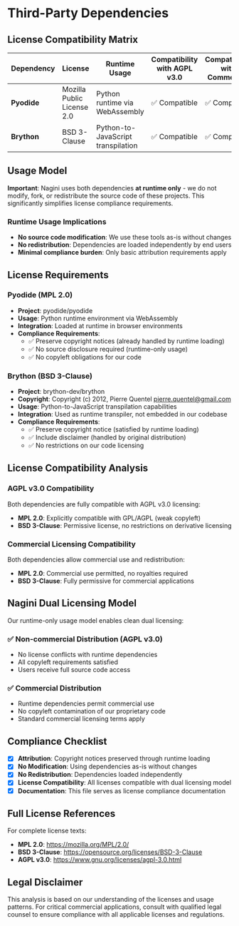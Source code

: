 # Third-Party Dependencies

## License Compatibility Matrix

| Dependency | License | Runtime Usage | Compatibility with AGPL v3.0 | Compatibility with Commercial |
|------------|---------|---------------|-------------------------------|-------------------------------|
| **Pyodide** | Mozilla Public License 2.0 | Python runtime via WebAssembly | ✅ Compatible | ✅ Compatible |
| **Brython** | BSD 3-Clause | Python-to-JavaScript transpilation | ✅ Compatible | ✅ Compatible |

## Usage Model

**Important**: Nagini uses both dependencies **at runtime only** - we do not modify, fork, or redistribute the source code of these projects. This significantly simplifies license compliance requirements.

### Runtime Usage Implications
- **No source code modification**: We use these tools as-is without changes
- **No redistribution**: Dependencies are loaded independently by end users
- **Minimal compliance burden**: Only basic attribution requirements apply

## License Requirements

### Pyodide (MPL 2.0)
- **Project**: pyodide/pyodide
- **Usage**: Python runtime environment via WebAssembly
- **Integration**: Loaded at runtime in browser environments
- **Compliance Requirements**:
  - ✅ Preserve copyright notices (already handled by runtime loading)
  - ✅ No source disclosure required (runtime-only usage)
  - ✅ No copyleft obligations for our code

### Brython (BSD 3-Clause)
- **Project**: brython-dev/brython  
- **Copyright**: Copyright (c) 2012, Pierre Quentel pierre.quentel@gmail.com
- **Usage**: Python-to-JavaScript transpilation capabilities
- **Integration**: Used as runtime transpiler, not embedded in our codebase
- **Compliance Requirements**:
  - ✅ Preserve copyright notice (satisfied by runtime loading)
  - ✅ Include disclaimer (handled by original distribution)
  - ✅ No restrictions on our code licensing

## License Compatibility Analysis

### AGPL v3.0 Compatibility
Both dependencies are fully compatible with AGPL v3.0 licensing:
- **MPL 2.0**: Explicitly compatible with GPL/AGPL (weak copyleft)
- **BSD 3-Clause**: Permissive license, no restrictions on derivative licensing

### Commercial Licensing Compatibility
Both dependencies allow commercial use and redistribution:
- **MPL 2.0**: Commercial use permitted, no royalties required
- **BSD 3-Clause**: Fully permissive for commercial applications

## Nagini Dual Licensing Model

Our runtime-only usage model enables clean dual licensing:

### ✅ **Non-commercial Distribution (AGPL v3.0)**
- No license conflicts with runtime dependencies
- All copyleft requirements satisfied
- Users receive full source code access

### ✅ **Commercial Distribution**
- Runtime dependencies permit commercial use
- No copyleft contamination of our proprietary code
- Standard commercial licensing terms apply

## Compliance Checklist

- [x] **Attribution**: Copyright notices preserved through runtime loading
- [x] **No Modification**: Using dependencies as-is without changes
- [x] **No Redistribution**: Dependencies loaded independently
- [x] **License Compatibility**: All licenses compatible with dual licensing model
- [x] **Documentation**: This file serves as license compliance documentation

## Full License References

For complete license texts:
- **MPL 2.0**: https://mozilla.org/MPL/2.0/
- **BSD 3-Clause**: https://opensource.org/licenses/BSD-3-Clause
- **AGPL v3.0**: https://www.gnu.org/licenses/agpl-3.0.html

## Legal Disclaimer

This analysis is based on our understanding of the licenses and usage patterns. For critical commercial applications, consult with qualified legal counsel to ensure compliance with all applicable licenses and regulations.



<!-- # Third-Party Dependencies

## License Compatibility Matrix

| Dependency | License | Compatibility with AGPL v3.0 | Compatibility with Commercial |
|------------|---------|-------------------------------|-------------------------------|
| **Pyodide** | Mozilla Public License 2.0 | ✅ Compatible | ✅ Compatible |
| **Brython** | BSD 3-Clause | ✅ Compatible | ✅ Compatible |

## License Requirements

### Pyodide (MPL 2.0)
- **Project**: pyodide/pyodide
- **Usage**: Python runtime via WebAssembly
- **Requirements**: Source code disclosure for modified MPL files, preserve copyright notices

### Brython (BSD 3-Clause)
- **Project**: brython-dev/brython  
- **Copyright**: Copyright (c) 2012, Pierre Quentel pierre.quentel@gmail.com
- **Usage**: Python-to-JavaScript transpilation capabilities
- **Requirements**: Preserve copyright notice and disclaimer

## Full License Texts

For complete license texts:
- **MPL 2.0**: https://mozilla.org/MPL/2.0/
- **BSD 3-Clause**: https://opensource.org/licenses/BSD-3-Clause

## Nagini License Compatibility

Both dependencies are compatible with Nagini's dual licensing model:
- ✅ **Non-commercial (AGPL v3.0)**: Both licenses allow incorporation into AGPL projects
- ✅ **Commercial**: Both licenses allow commercial use and redistribution  -->